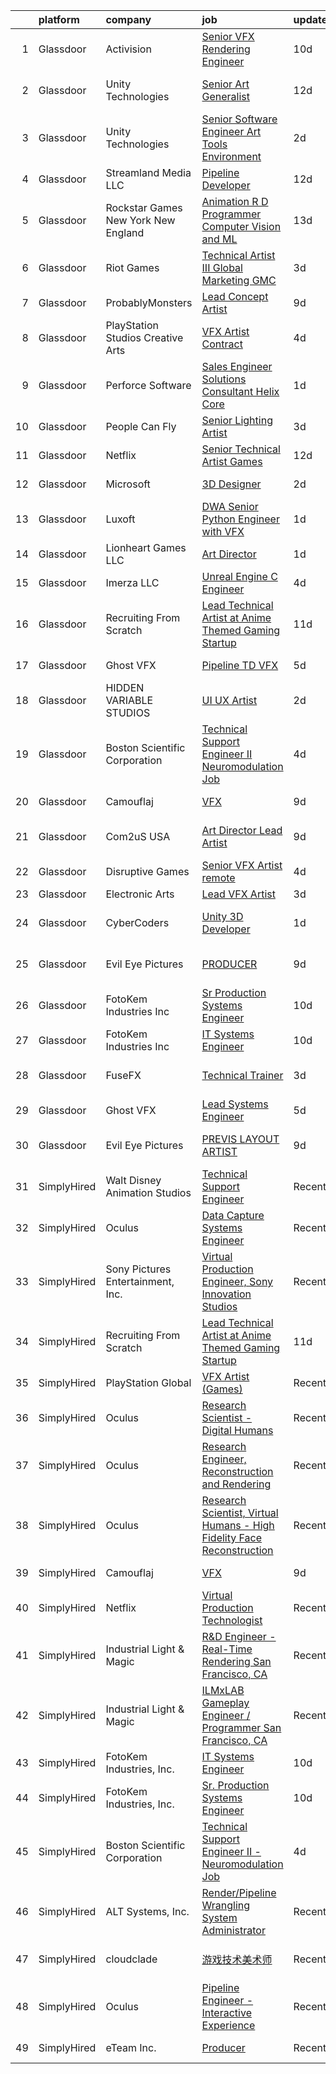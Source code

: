 

|    | platform    | company                               | job                                                                                                                                                                                                                                                                                                                                                                                                                                                                                                                                                                                                                                                                                                                                                                                                                                                                                                                                                                                                                                                                                                                                                                                                                                                                                                                                           | update_time   | location                     |
|---:|:------------|:--------------------------------------|:----------------------------------------------------------------------------------------------------------------------------------------------------------------------------------------------------------------------------------------------------------------------------------------------------------------------------------------------------------------------------------------------------------------------------------------------------------------------------------------------------------------------------------------------------------------------------------------------------------------------------------------------------------------------------------------------------------------------------------------------------------------------------------------------------------------------------------------------------------------------------------------------------------------------------------------------------------------------------------------------------------------------------------------------------------------------------------------------------------------------------------------------------------------------------------------------------------------------------------------------------------------------------------------------------------------------------------------------|:--------------|:-----------------------------|
|  1 | Glassdoor   | Activision                            | [Senior VFX Rendering Engineer](https://www.glassdoor.com/partner/jobListing.htm?pos=116&ao=1136043&s=58&guid=000001810e9da2aaad9cce62dd696826&src=GD_JOB_AD&t=SR&vt=w&cs=1_2ceb4e4b&cb=1653807621171&jobListingId=1007873229262&jrtk=3-0-1g479r8mkq01m801-1g479r8n1q06h801-8e7d227473244b0f-)                                                                                                                                                                                                                                                                                                                                                                                                                                                                                                                                                                                                                                                                                                                                                                                                                                                                                                                                                                                                                                                | 10d           | Woodland Hills, CA           |
|  2 | Glassdoor   | Unity Technologies                    | [Senior Art Generalist](https://www.glassdoor.com/partner/jobListing.htm?pos=126&ao=1136043&s=58&guid=000001810e9da2aaad9cce62dd696826&src=GD_JOB_AD&t=SR&vt=w&cs=1_a7e97e97&cb=1653807621173&jobListingId=1007867832433&jrtk=3-0-1g479r8mkq01m801-1g479r8n1q06h801-febed24513fa9858-)                                                                                                                                                                                                                                                                                                                                                                                                                                                                                                                                                                                                                                                                                                                                                                                                                                                                                                                                                                                                                                                        | 12d           | San Francisco, CA            |
|  3 | Glassdoor   | Unity Technologies                    | [Senior Software Engineer   Art Tools  Environment ](https://www.glassdoor.com/partner/jobListing.htm?pos=125&ao=1136043&s=58&guid=000001810e9da2aaad9cce62dd696826&src=GD_JOB_AD&t=SR&vt=w&cs=1_d861039a&cb=1653807621173&jobListingId=1007895533395&jrtk=3-0-1g479r8mkq01m801-1g479r8n1q06h801-aafe6bb2b47648dc-)                                                                                                                                                                                                                                                                                                                                                                                                                                                                                                                                                                                                                                                                                                                                                                                                                                                                                                                                                                                                                           | 2d            | Burbank, CA                  |
|  4 | Glassdoor   | Streamland Media LLC                  | [Pipeline Developer](https://www.glassdoor.com/partner/jobListing.htm?pos=121&ao=1136043&s=58&guid=000001810e9da2aaad9cce62dd696826&src=GD_JOB_AD&t=SR&vt=w&ea=1&cs=1_9b48b10b&cb=1653807621172&jobListingId=1007868008657&jrtk=3-0-1g479r8mkq01m801-1g479r8n1q06h801-157be0ceeffe10e1-)                                                                                                                                                                                                                                                                                                                                                                                                                                                                                                                                                                                                                                                                                                                                                                                                                                                                                                                                                                                                                                                      | 12d           | Burbank, CA                  |
|  5 | Glassdoor   | Rockstar Games New York   New England | [Animation R D Programmer  Computer Vision and ML](https://www.glassdoor.com/partner/jobListing.htm?pos=130&ao=1136043&s=58&guid=000001810e9da2aaad9cce62dd696826&src=GD_JOB_AD&t=SR&vt=w&cs=1_3a189c49&cb=1653807621173&jobListingId=1007864428353&jrtk=3-0-1g479r8mkq01m801-1g479r8n1q06h801-027c53235447b991-)                                                                                                                                                                                                                                                                                                                                                                                                                                                                                                                                                                                                                                                                                                                                                                                                                                                                                                                                                                                                                             | 13d           | New York, NY                 |
|  6 | Glassdoor   | Riot Games                            | [Technical Artist III   Global Marketing  GMC](https://www.glassdoor.com/partner/jobListing.htm?pos=127&ao=1136043&s=58&guid=000001810e9da2aaad9cce62dd696826&src=GD_JOB_AD&t=SR&vt=w&ea=1&cs=1_6b41a15c&cb=1653807621173&jobListingId=1007893042640&jrtk=3-0-1g479r8mkq01m801-1g479r8n1q06h801-c8a77252a5f741d9-)                                                                                                                                                                                                                                                                                                                                                                                                                                                                                                                                                                                                                                                                                                                                                                                                                                                                                                                                                                                                                            | 3d            | Los Angeles, CA              |
|  7 | Glassdoor   | ProbablyMonsters                      | [Lead Concept Artist](https://www.glassdoor.com/partner/jobListing.htm?pos=118&ao=1136043&s=58&guid=000001810e9da2aaad9cce62dd696826&src=GD_JOB_AD&t=SR&vt=w&cs=1_c7b83ec4&cb=1653807621172&jobListingId=1007876037835&jrtk=3-0-1g479r8mkq01m801-1g479r8n1q06h801-07064d8544dedc6e-)                                                                                                                                                                                                                                                                                                                                                                                                                                                                                                                                                                                                                                                                                                                                                                                                                                                                                                                                                                                                                                                          | 9d            | Bellevue, WA                 |
|  8 | Glassdoor   | PlayStation Studios Creative Arts     | [VFX Artist  Contract ](https://www.glassdoor.com/partner/jobListing.htm?pos=109&ao=1136043&s=58&guid=000001810e9da2aaad9cce62dd696826&src=GD_JOB_AD&t=SR&vt=w&ea=1&cs=1_c93e18da&cb=1653807621168&jobListingId=1007889692289&jrtk=3-0-1g479r8mkq01m801-1g479r8n1q06h801-bada1363746d2f18-)                                                                                                                                                                                                                                                                                                                                                                                                                                                                                                                                                                                                                                                                                                                                                                                                                                                                                                                                                                                                                                                   | 4d            | San Diego, CA                |
|  9 | Glassdoor   | Perforce Software                     | [Sales Engineer   Solutions Consultant   Helix Core](https://www.glassdoor.com/partner/jobListing.htm?pos=128&ao=1136043&s=58&guid=000001810e9da2aaad9cce62dd696826&src=GD_JOB_AD&t=SR&vt=w&ea=1&cs=1_4f68d0cd&cb=1653807621173&jobListingId=1007897667469&jrtk=3-0-1g479r8mkq01m801-1g479r8n1q06h801-e41cfa5099f3eacd-)                                                                                                                                                                                                                                                                                                                                                                                                                                                                                                                                                                                                                                                                                                                                                                                                                                                                                                                                                                                                                      | 1d            | Atlanta, GA                  |
| 10 | Glassdoor   | People Can Fly                        | [Senior Lighting Artist](https://www.glassdoor.com/partner/jobListing.htm?pos=122&ao=1136043&s=58&guid=000001810e9da2aaad9cce62dd696826&src=GD_JOB_AD&t=SR&vt=w&ea=1&cs=1_82b3198a&cb=1653807621172&jobListingId=1007893842900&jrtk=3-0-1g479r8mkq01m801-1g479r8n1q06h801-9cd255f84f226563-)                                                                                                                                                                                                                                                                                                                                                                                                                                                                                                                                                                                                                                                                                                                                                                                                                                                                                                                                                                                                                                                  | 3d            | New York, NY                 |
| 11 | Glassdoor   | Netflix                               | [Senior Technical Artist  Games](https://www.glassdoor.com/partner/jobListing.htm?pos=117&ao=1136043&s=58&guid=000001810e9da2aaad9cce62dd696826&src=GD_JOB_AD&t=SR&vt=w&cs=1_9d210656&cb=1653807621171&jobListingId=1007867681614&jrtk=3-0-1g479r8mkq01m801-1g479r8n1q06h801-fd0b4cda3b1eb2e2-)                                                                                                                                                                                                                                                                                                                                                                                                                                                                                                                                                                                                                                                                                                                                                                                                                                                                                                                                                                                                                                               | 12d           | Los Gatos, CA                |
| 12 | Glassdoor   | Microsoft                             | [3D Designer](https://www.glassdoor.com/partner/jobListing.htm?pos=108&ao=1136043&s=58&guid=000001810e9da2aaad9cce62dd696826&src=GD_JOB_AD&t=SR&vt=w&cs=1_94728bf6&cb=1653807621168&jobListingId=1007896407765&jrtk=3-0-1g479r8mkq01m801-1g479r8n1q06h801-59a50215a136338b-)                                                                                                                                                                                                                                                                                                                                                                                                                                                                                                                                                                                                                                                                                                                                                                                                                                                                                                                                                                                                                                                                  | 2d            | Redmond, WA                  |
| 13 | Glassdoor   | Luxoft                                | [DWA Senior Python Engineer with VFX](https://www.glassdoor.com/partner/jobListing.htm?pos=110&ao=1136043&s=58&guid=000001810e9da2aaad9cce62dd696826&src=GD_JOB_AD&t=SR&vt=w&cs=1_37efb45b&cb=1653807621168&jobListingId=1007899407069&jrtk=3-0-1g479r8mkq01m801-1g479r8n1q06h801-5b7b3513b97c7553-)                                                                                                                                                                                                                                                                                                                                                                                                                                                                                                                                                                                                                                                                                                                                                                                                                                                                                                                                                                                                                                          | 1d            | Remote                       |
| 14 | Glassdoor   | Lionheart Games  LLC                  | [Art Director](https://www.glassdoor.com/partner/jobListing.htm?pos=115&ao=1136043&s=58&guid=000001810e9da2aaad9cce62dd696826&src=GD_JOB_AD&t=SR&vt=w&ea=1&cs=1_ed165ef0&cb=1653807621171&jobListingId=1007898771827&jrtk=3-0-1g479r8mkq01m801-1g479r8n1q06h801-6c910f6bfc2ed1a1-)                                                                                                                                                                                                                                                                                                                                                                                                                                                                                                                                                                                                                                                                                                                                                                                                                                                                                                                                                                                                                                                            | 1d            | Atlanta, GA                  |
| 15 | Glassdoor   | Imerza  LLC                           | [Unreal Engine   C   Engineer](https://www.glassdoor.com/partner/jobListing.htm?pos=112&ao=1136043&s=58&guid=000001810e9da2aaad9cce62dd696826&src=GD_JOB_AD&t=SR&vt=w&ea=1&cs=1_cea1ab13&cb=1653807621170&jobListingId=1007889725581&jrtk=3-0-1g479r8mkq01m801-1g479r8n1q06h801-10aee42739dfba4d-)                                                                                                                                                                                                                                                                                                                                                                                                                                                                                                                                                                                                                                                                                                                                                                                                                                                                                                                                                                                                                                            | 4d            | Remote                       |
| 16 | Glassdoor   | Recruiting From Scratch               | [Lead Technical Artist at Anime Themed Gaming Startup](https://www.glassdoor.com/partner/jobListing.htm?pos=129&ao=1136043&s=58&guid=000001810e9da2aaad9cce62dd696826&src=GD_JOB_AD&t=SR&vt=w&ea=1&cs=1_0d8aaf4f&cb=1653807621173&jobListingId=1007870086635&jrtk=3-0-1g479r8mkq01m801-1g479r8n1q06h801-af98274cece82ec1-)                                                                                                                                                                                                                                                                                                                                                                                                                                                                                                                                                                                                                                                                                                                                                                                                                                                                                                                                                                                                                    | 11d           | Hilliard, OH                 |
| 17 | Glassdoor   | Ghost VFX                             | [Pipeline TD  VFX ](https://www.glassdoor.com/partner/jobListing.htm?pos=111&ao=1136043&s=58&guid=000001810e9da2aaad9cce62dd696826&src=GD_JOB_AD&t=SR&vt=w&ea=1&cs=1_30f87321&cb=1653807621169&jobListingId=1007885916905&jrtk=3-0-1g479r8mkq01m801-1g479r8n1q06h801-f36988c75c84b5b1-)                                                                                                                                                                                                                                                                                                                                                                                                                                                                                                                                                                                                                                                                                                                                                                                                                                                                                                                                                                                                                                                       | 5d            | Burbank, CA                  |
| 18 | Glassdoor   | HIDDEN VARIABLE STUDIOS               | [UI UX Artist](https://www.glassdoor.com/partner/jobListing.htm?pos=113&ao=1136043&s=58&guid=000001810e9da2aaad9cce62dd696826&src=GD_JOB_AD&t=SR&vt=w&cs=1_d9d6a241&cb=1653807621170&jobListingId=1007894264031&jrtk=3-0-1g479r8mkq01m801-1g479r8n1q06h801-4c6759a2252c06b2-)                                                                                                                                                                                                                                                                                                                                                                                                                                                                                                                                                                                                                                                                                                                                                                                                                                                                                                                                                                                                                                                                 | 2d            | Los Angeles, CA              |
| 19 | Glassdoor   | Boston Scientific Corporation         | [Technical Support Engineer II   Neuromodulation Job](https://www.glassdoor.com/partner/jobListing.htm?pos=106&ao=1136043&s=58&guid=000001810e9da2aaad9cce62dd696826&src=GD_JOB_AD&t=SR&vt=w&cs=1_185f3818&cb=1653807621168&jobListingId=1007890514753&jrtk=3-0-1g479r8mkq01m801-1g479r8n1q06h801-428067770f66e1f3-)                                                                                                                                                                                                                                                                                                                                                                                                                                                                                                                                                                                                                                                                                                                                                                                                                                                                                                                                                                                                                          | 4d            | Valencia, CA                 |
| 20 | Glassdoor   | Camouflaj                             | [VFX](https://www.glassdoor.com/partner/jobListing.htm?pos=102&ao=1110586&s=58&guid=000001810e9da2aaad9cce62dd696826&src=GD_JOB_AD&t=SR&vt=w&ea=1&cs=1_039a7271&cb=1653807621168&jobListingId=1007877231834&cpc=3794EC2BC9A3BB0B&jrtk=3-0-1g479r8mkq01m801-1g479r8n1q06h801-5b92ded5226cf5e6--6NYlbfkN0DV8i6JO0Mt2anNls1eYRoTJimSgmMV1rq03O9nry_OkytkZiNzOe0KGix3coaQsJqk-nsg8MfP6yb9rwBj0-TqKxqquJhbXQyIsBcPiiABwWb23itD5oTAVymCtdIaVRQdY7TY_nGY3Ytk1vjFkSksNFSIPZm5swlLB-LgSnBlz48Z32CLBSA-3d0MTLajeaLl2-BK9TelLZ-OIh9wkF-xlrx9c5VoHJOJXofSMCrQngMfZTe-eSC_68gQ1w9JlMTqANAd53Nn239eIO4cif275jqHO7iNOKXe4KqWpJNslZr2RZpJ_bsIarscwqeOA1egBdpnE_ViDBPSl47oPVycXjceN33_qQ8eGhK980QNSmEY_MegOVZCXopuOTQ5PxmUuKbnCMo9Fy_0naysbNOZmDWcabo5QjKt8lYibYvMu0h1xaGSgfUa9yrorbhyL6rmzB6p6DKDtShioIrbpZeHq7y3Q7mbtpioN-H37xFe6A%3D%3D)                                                                                                                                                                                                                                                                                                                                                                                                                                                                                                                    | 9d            | Bellevue, WA                 |
| 21 | Glassdoor   | Com2uS USA                            | [Art Director   Lead Artist](https://www.glassdoor.com/partner/jobListing.htm?pos=124&ao=1136043&s=58&guid=000001810e9da2aaad9cce62dd696826&src=GD_JOB_AD&t=SR&vt=w&ea=1&cs=1_b6831306&cb=1653807621173&jobListingId=1007876833291&jrtk=3-0-1g479r8mkq01m801-1g479r8n1q06h801-69fc8816d6d2be4b-)                                                                                                                                                                                                                                                                                                                                                                                                                                                                                                                                                                                                                                                                                                                                                                                                                                                                                                                                                                                                                                              | 9d            | El Segundo, CA               |
| 22 | Glassdoor   | Disruptive Games                      | [Senior VFX Artist  remote ](https://www.glassdoor.com/partner/jobListing.htm?pos=105&ao=1136043&s=58&guid=000001810e9da2aaad9cce62dd696826&src=GD_JOB_AD&t=SR&vt=w&ea=1&cs=1_fb27a582&cb=1653807621168&jobListingId=1007890195909&jrtk=3-0-1g479r8mkq01m801-1g479r8n1q06h801-ca33f251a7fe72e9-)                                                                                                                                                                                                                                                                                                                                                                                                                                                                                                                                                                                                                                                                                                                                                                                                                                                                                                                                                                                                                                              | 4d            | Remote                       |
| 23 | Glassdoor   | Electronic Arts                       | [Lead VFX Artist](https://www.glassdoor.com/partner/jobListing.htm?pos=107&ao=1136043&s=58&guid=000001810e9da2aaad9cce62dd696826&src=GD_JOB_AD&t=SR&vt=w&cs=1_990f48c2&cb=1653807621168&jobListingId=1007893634681&jrtk=3-0-1g479r8mkq01m801-1g479r8n1q06h801-3a8b9d5b68e1e55e-)                                                                                                                                                                                                                                                                                                                                                                                                                                                                                                                                                                                                                                                                                                                                                                                                                                                                                                                                                                                                                                                              | 3d            | Seattle, WA                  |
| 24 | Glassdoor   | CyberCoders                           | [Unity 3D Developer](https://www.glassdoor.com/partner/jobListing.htm?pos=104&ao=1110586&s=58&guid=000001810e9da2aaad9cce62dd696826&src=GD_JOB_AD&t=SR&vt=w&ea=1&cs=1_7912292d&cb=1653807621168&jobListingId=1007899082036&cpc=334ABAF5D42DC775&jrtk=3-0-1g479r8mkq01m801-1g479r8n1q06h801-c1ebb6bf3edfb0eb--6NYlbfkN0CpFJQzrgRR8WqXWK1qKKEqALWJw739KlKqr2H-MSI4eoBlI4EFrmor2FYZMP3muM2xYGAy7bF515GyQrTPOSzFQ8toJ91SphT-fqQNO95fTayxJrl1R3IkUa1L1QiLmFobreqNkjzpUTvcWRXoTWQvZYZhNsEM-5yz8lWfWLDxkRMBFLb6vGpyurMhKbL5S-cAhA4I-tV4T7eDFzLcoQ0CjPt1BAI9Fm3SzrqmCjj9gl2z19A-xYE9DJvZgYizuctDGMx5YS6ZqAN7phWARKHNHY7meDH8d9aYVGpiK9o26f8RDVNhwo9x3tJFgyeuDLJvCXzxSrk0ngA6SHYoAzPj9YL6yAz17AEITwyRo3tuXiZ9UMctji0KyQwiGHIvTCeG8tkw3xuQAkkMHpESlO0UFTfKktzk_k_kvZ9j1SEereakxU9eH9PrJt3xJ77EaLGj47vrvTncPANaAX4k_BqYuG-OTWHY0Kf0FPU6_4PajzkIoujNwP5s4ZtBMAqFteWtPpeOQhiFN3UCUJGG64xBa2oba2sBsmz2cHvPeg5inVJpH3BcCeLorgKpg3SQjk1k4eRTMLFlnw4m3KraJok8XHWjoC9K3cBZXtwMap66NZkSZEL5qL7D17o2Lacva4UkdPXrKFFlrVJfZD2KRCW3BPMoRkY9khIIC2EJrRqAHvxkcq6liqUBccRMisttaltJR8h9OdxMlOUKvX0q1YK_CkrFZG90AZDHXymQrPSEGKgpAO0E4e_r5k1JWs3-KzSrpmT25521xCE9plygzj4AKVrHXSWbiESG1dSZr5gyRPLoMIsZdIYPCr0JXSC4yd_auEDP8AwBSrUPDhk59S8C-NDoXZW50yWsTKHYlquShe4PyC5Au2Xa--o2gSl6l6t4wUzcDJR_9Iwm8r0dMKRP33vxCI1GtvjQJpSyptX0ELYIRI-260L5M7QnDwIbIjVvTj-lWLftpSrzjVDsT2oM) | 1d            | Los Angeles, CA              |
| 25 | Glassdoor   | Evil Eye Pictures                     | [PRODUCER](https://www.glassdoor.com/partner/jobListing.htm?pos=119&ao=1136043&s=58&guid=000001810e9da2aaad9cce62dd696826&src=GD_JOB_AD&t=SR&vt=w&cs=1_50d5eb4d&cb=1653807621172&jobListingId=1007877740014&jrtk=3-0-1g479r8mkq01m801-1g479r8n1q06h801-919e754d8829177d-)                                                                                                                                                                                                                                                                                                                                                                                                                                                                                                                                                                                                                                                                                                                                                                                                                                                                                                                                                                                                                                                                     | 9d            | San Francisco, CA            |
| 26 | Glassdoor   | FotoKem Industries  Inc               | [Sr  Production Systems Engineer](https://www.glassdoor.com/partner/jobListing.htm?pos=101&ao=1110586&s=58&guid=000001810e9da2aaad9cce62dd696826&src=GD_JOB_AD&t=SR&vt=w&ea=1&cs=1_109430c7&cb=1653807621167&jobListingId=1007873084353&cpc=D63ED8DA59D001A7&jrtk=3-0-1g479r8mkq01m801-1g479r8n1q06h801-1410d323f658ed35--6NYlbfkN0C-_Nk7Usl_1J2NY8w4_evn42ebA2gcVV_8-SeR6TUObpL0f4keWUz5mub5xXhepS3A3NfUNvVgfHYvP-l0P-eb5-PGkWKX5vct7GwNpJtw_WlRmfbquCUPwpQmTfrkteqV1400sUO2mq762QNu3Sktehwvef1nXJxtIeHiD44Yk95XcFxdikWSktd0Q4ioSH20RtzErAai1Hia4lTVDhvtJI7brASODoOQtqemsPVNDU5xq_9R_5VfCBWh1ingQeQquYoSzXiHyUVkASLXZZTSZx7MH2v9wy78Banv38Xmm8ZqH-WmsPjP9AQC66GZ-XF3dzlW9VHPInii8wMj-NcO-kREmq1TA0GdrebEnJVtSvckQa_uiNe1AhKOKp3IOm1nmWNpwaTB02ezq0zNEL6JJ3yBGItwH0Qi84NApWr79gvsd2G9WVP7Ie1GARYYsc6tt_wDUlwFk9AdsUhZr4KAwh4z5F9nEyuiz6D3_GmK9_JoIjd3oo9sig7J64DGByn9A2ZtTuSR9mATsHxuc24-MjE5a8WPrjI%3D)                                                                                                                                                                                                                                                                                                                                                                                                                                      | 10d           | Burbank, CA                  |
| 27 | Glassdoor   | FotoKem Industries  Inc               | [IT Systems Engineer](https://www.glassdoor.com/partner/jobListing.htm?pos=103&ao=1110586&s=58&guid=000001810e9da2aaad9cce62dd696826&src=GD_JOB_AD&t=SR&vt=w&ea=1&cs=1_856eeca6&cb=1653807621168&jobListingId=1007873154071&cpc=3DB599BF2F4828F0&jrtk=3-0-1g479r8mkq01m801-1g479r8n1q06h801-d7775b28524eba14--6NYlbfkN0C-_Nk7Usl_1J2NY8w4_evn42ebA2gcVV_8-SeR6TUObpL0f4keWUz5m9LmWDUR2pXkLMMs24d4k3GEA4g-tc9JtqGKMvlWcYsQiUFd7ydH_Pa-cisaOScrKX-p4ckVxiwwYD9bxB4OvtqFVOpm_SOlJ-XaIMM6pAiqSqBobuz3AIee3jLdKsafjXo1Ad_W3LBejESRmLBEkWMC_nvID70S94TK0QXCd9PZ3fuYtE9Jn2Hl1GLNXRH_wEsTsQmgyaDJQQLvtA3LZxu1_cW7y6DX1biub6UhpJU2GOGzcMUWeJdP4zyp0K3kiM7n93GQNTMFkw_5aIfQImDSiWZfz4c3eju9DbgOO3J8mR3X72tuDBxjhPGK5tYrd8geOd15T22gMr8tckV8Tdo2xy0BweyCj3KoM7Q7lvq_lID6XnHul5NbkTqnK2Lqrt1uKZWsUV0uMbbyjtHfz5cGZF3lisMDSMSBtR0cC8kSrwi8aK9l5c9u5fLv0UQusDLjuX4mjDI%3D)                                                                                                                                                                                                                                                                                                                                                                                                                                                                                  | 10d           | Burbank, CA                  |
| 28 | Glassdoor   | FuseFX                                | [Technical Trainer](https://www.glassdoor.com/partner/jobListing.htm?pos=123&ao=1136043&s=58&guid=000001810e9da2aaad9cce62dd696826&src=GD_JOB_AD&t=SR&vt=w&cs=1_a3f04467&cb=1653807621172&jobListingId=1007893406855&jrtk=3-0-1g479r8mkq01m801-1g479r8n1q06h801-75fdade21ef2942b-)                                                                                                                                                                                                                                                                                                                                                                                                                                                                                                                                                                                                                                                                                                                                                                                                                                                                                                                                                                                                                                                            | 3d            | Los Angeles, CA              |
| 29 | Glassdoor   | Ghost VFX                             | [Lead Systems Engineer](https://www.glassdoor.com/partner/jobListing.htm?pos=120&ao=1136043&s=58&guid=000001810e9da2aaad9cce62dd696826&src=GD_JOB_AD&t=SR&vt=w&ea=1&cs=1_4c639981&cb=1653807621172&jobListingId=1007885916831&jrtk=3-0-1g479r8mkq01m801-1g479r8n1q06h801-65574c1c58bbbe59-)                                                                                                                                                                                                                                                                                                                                                                                                                                                                                                                                                                                                                                                                                                                                                                                                                                                                                                                                                                                                                                                   | 5d            | Burbank, CA                  |
| 30 | Glassdoor   | Evil Eye Pictures                     | [PREVIS LAYOUT ARTIST](https://www.glassdoor.com/partner/jobListing.htm?pos=114&ao=1136043&s=58&guid=000001810e9da2aaad9cce62dd696826&src=GD_JOB_AD&t=SR&vt=w&cs=1_4d5a551c&cb=1653807621171&jobListingId=1007877739819&jrtk=3-0-1g479r8mkq01m801-1g479r8n1q06h801-67ae2da77485c983-)                                                                                                                                                                                                                                                                                                                                                                                                                                                                                                                                                                                                                                                                                                                                                                                                                                                                                                                                                                                                                                                         | 9d            | San Francisco, CA            |
| 31 | SimplyHired | Walt Disney Animation Studios         | [Technical Support Engineer](https://www.simplyhired.com/job/yzrZ4_ISv3Z-KQ1cbaSDrI92DZiQBX4A6_40E_P_gHmTUl3aF9m5kA?q=vfx+engineer)                                                                                                                                                                                                                                                                                                                                                                                                                                                                                                                                                                                                                                                                                                                                                                                                                                                                                                                                                                                                                                                                                                                                                                                                           | Recently      | Burbank, CA                  |
| 32 | SimplyHired | Oculus                                | [Data Capture Systems Engineer](https://www.simplyhired.com/job/ZDj3SK5nkD8O6KjVqqfAQu3GLmx7-K6geyMvrRTAZudejMbv13_nHQ?q=vfx+engineer)                                                                                                                                                                                                                                                                                                                                                                                                                                                                                                                                                                                                                                                                                                                                                                                                                                                                                                                                                                                                                                                                                                                                                                                                        | Recently      | Sausalito, CA                |
| 33 | SimplyHired | Sony Pictures Entertainment, Inc.     | [Virtual Production Engineer, Sony Innovation Studios](https://www.simplyhired.com/job/bn1VNt7xJrGRv0f_YsyZ-joVWFdItiJ_M0asoz-v7KsOpM4m-K8T7g?q=vfx+engineer)                                                                                                                                                                                                                                                                                                                                                                                                                                                                                                                                                                                                                                                                                                                                                                                                                                                                                                                                                                                                                                                                                                                                                                                 | Recently      | Culver City, CA              |
| 34 | SimplyHired | Recruiting From Scratch               | [Lead Technical Artist at Anime Themed Gaming Startup](https://www.simplyhired.com/job/jFVLvMqmDhDa1sCeh42Z3awTkm5lMR1R9UlecbNa715ib_ZvhQGhGg?q=vfx+engineer)                                                                                                                                                                                                                                                                                                                                                                                                                                                                                                                                                                                                                                                                                                                                                                                                                                                                                                                                                                                                                                                                                                                                                                                 | 11d           | Pleasanton, CA +90 locations |
| 35 | SimplyHired | PlayStation Global                    | [VFX Artist (Games)](https://www.simplyhired.com/job/FLpMuT5_4M4AfLlN3bRJDuxP1O2a2OEO2XXoJOpyC5Vo9Ep2rizThQ?q=vfx+engineer)                                                                                                                                                                                                                                                                                                                                                                                                                                                                                                                                                                                                                                                                                                                                                                                                                                                                                                                                                                                                                                                                                                                                                                                                                   | Recently      | San Mateo, CA                |
| 36 | SimplyHired | Oculus                                | [Research Scientist - Digital Humans](https://www.simplyhired.com/job/QTz-jEc3Oj2SQEXmG0XD_l0p3nHdNtytgfufTU1bRuTCSNFDUWilOQ?q=vfx+engineer)                                                                                                                                                                                                                                                                                                                                                                                                                                                                                                                                                                                                                                                                                                                                                                                                                                                                                                                                                                                                                                                                                                                                                                                                  | Recently      | Sausalito, CA                |
| 37 | SimplyHired | Oculus                                | [Research Engineer, Reconstruction and Rendering](https://www.simplyhired.com/job/tAo2AcurdoYQR3sxn8p9XmMob7z3USQYkxagUO9y174YjMFL8e7wqw?q=vfx+engineer)                                                                                                                                                                                                                                                                                                                                                                                                                                                                                                                                                                                                                                                                                                                                                                                                                                                                                                                                                                                                                                                                                                                                                                                      | Recently      | Sausalito, CA                |
| 38 | SimplyHired | Oculus                                | [Research Scientist, Virtual Humans - High Fidelity Face Reconstruction](https://www.simplyhired.com/job/Onnbd4ASEB3NBos7oSKuETOv-r2Vl3NPqJYenWgGBQrNlD1A9kkgtQ?q=vfx+engineer)                                                                                                                                                                                                                                                                                                                                                                                                                                                                                                                                                                                                                                                                                                                                                                                                                                                                                                                                                                                                                                                                                                                                                               | Recently      | Sausalito, CA                |
| 39 | SimplyHired | Camouflaj                             | [VFX](https://www.simplyhired.com/job/xZQA6n7s6gQI6DeYouw-qK4Q6L_bMQeG2ISjx3BsxLPYW1q78BtYYA?q=vfx+engineer)                                                                                                                                                                                                                                                                                                                                                                                                                                                                                                                                                                                                                                                                                                                                                                                                                                                                                                                                                                                                                                                                                                                                                                                                                                  | 9d            | Bellevue, WA                 |
| 40 | SimplyHired | Netflix                               | [Virtual Production Technologist](https://www.simplyhired.com/job/oPg1T9HFj0EK1D412uxCUGtu72DRcI-Tlla2JFYTy1LtNCJ--3ktSg?q=vfx+engineer)                                                                                                                                                                                                                                                                                                                                                                                                                                                                                                                                                                                                                                                                                                                                                                                                                                                                                                                                                                                                                                                                                                                                                                                                      | Recently      | Los Angeles, CA              |
| 41 | SimplyHired | Industrial Light & Magic              | [R&D Engineer - Real-Time Rendering San Francisco, CA](https://www.simplyhired.com/job/FYWI4isVemUAw8Jhcjl2DE0I5qv9oE7U--rfh7CnI2Qu8XKcoFOYuA?q=vfx+engineer)                                                                                                                                                                                                                                                                                                                                                                                                                                                                                                                                                                                                                                                                                                                                                                                                                                                                                                                                                                                                                                                                                                                                                                                 | Recently      | San Francisco, CA            |
| 42 | SimplyHired | Industrial Light & Magic              | [ILMxLAB Gameplay Engineer / Programmer San Francisco, CA](https://www.simplyhired.com/job/9zWEc99PG2amVQToeWfiBPXTQLFuFAGCdpdMHqohupvYaOcEPsR5zg?q=vfx+engineer)                                                                                                                                                                                                                                                                                                                                                                                                                                                                                                                                                                                                                                                                                                                                                                                                                                                                                                                                                                                                                                                                                                                                                                             | Recently      | San Francisco, CA            |
| 43 | SimplyHired | FotoKem Industries, Inc.              | [IT Systems Engineer](https://www.simplyhired.com/job/xG7y4ZZQpsM7o4WhOzG0bGWIGYi4zZaCDhgC0iM2FA-HZYhuDEr5JQ?q=vfx+engineer)                                                                                                                                                                                                                                                                                                                                                                                                                                                                                                                                                                                                                                                                                                                                                                                                                                                                                                                                                                                                                                                                                                                                                                                                                  | 10d           | Burbank, CA                  |
| 44 | SimplyHired | FotoKem Industries, Inc.              | [Sr. Production Systems Engineer](https://www.simplyhired.com/job/Z3715DiYH3GbQ2ZdJSTcQowrjLKhvjK5kBANivRyfM6-yLLwht1aqg?q=vfx+engineer)                                                                                                                                                                                                                                                                                                                                                                                                                                                                                                                                                                                                                                                                                                                                                                                                                                                                                                                                                                                                                                                                                                                                                                                                      | 10d           | Burbank, CA                  |
| 45 | SimplyHired | Boston Scientific Corporation         | [Technical Support Engineer II - Neuromodulation Job](https://www.simplyhired.com/job/x3_MqmMDt-LogOnHo7xUmnlEj8UbzvIPIV3mV5KCqtO8wo9Nzy_Dvw?q=vfx+engineer)                                                                                                                                                                                                                                                                                                                                                                                                                                                                                                                                                                                                                                                                                                                                                                                                                                                                                                                                                                                                                                                                                                                                                                                  | 4d            | Valencia, CA +1 location     |
| 46 | SimplyHired | ALT Systems, Inc.                     | [Render/Pipeline Wrangling System Administrator](https://www.simplyhired.com/job/xf31wH0Unhwd94cr__ok0Jo6-o5dnBgHhbCpmiUVH5Wbxt9h93pPSA?q=vfx+engineer)                                                                                                                                                                                                                                                                                                                                                                                                                                                                                                                                                                                                                                                                                                                                                                                                                                                                                                                                                                                                                                                                                                                                                                                       | Recently      | Cupertino, CA                |
| 47 | SimplyHired | cloudclade                            | [游戏技术美术师](https://www.simplyhired.com/job/pSO4IJacoTKqOYwceaSzXCLyuDhzXx65fnAFWovItCEpcMRA5JnEgw?q=vfx+engineer)                                                                                                                                                                                                                                                                                                                                                                                                                                                                                                                                                                                                                                                                                                                                                                                                                                                                                                                                                                                                                                                                                                                                                                                                                              | Recently      | San Francisco, CA            |
| 48 | SimplyHired | Oculus                                | [Pipeline Engineer - Interactive Experience](https://www.simplyhired.com/job/54GYbBlhM5iegHYrRHpNoXcxKPNjeBHfiKJFAF-4WmFMbFB9zcAVNQ?q=vfx+engineer)                                                                                                                                                                                                                                                                                                                                                                                                                                                                                                                                                                                                                                                                                                                                                                                                                                                                                                                                                                                                                                                                                                                                                                                           | Recently      | Sausalito, CA                |
| 49 | SimplyHired | eTeam Inc.                            | [Producer](https://www.simplyhired.com/job/4rdchRWKJpMtDtW1fd7HUGxAejmrUwnnmhxVM7hI9BBZWjilCXDI5g?q=vfx+engineer)                                                                                                                                                                                                                                                                                                                                                                                                                                                                                                                                                                                                                                                                                                                                                                                                                                                                                                                                                                                                                                                                                                                                                                                                                             | Recently      | Cupertino, CA                |
